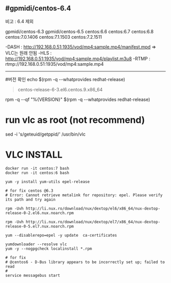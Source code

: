 #gpmidi/centos-6.4
---
비고 : 6.4 제외

gpmidi/centos-6.3
gpmidi/centos-6.5
centos:6.6
centos:6.7
centos:6.8
centos:7.0.1406
centos:7.1.1503
centos:7.2.1511


-DASH : http://192.168.0.51:1935/vod/mp4:sample.mp4/manifest.mpd
=> VLC는 원래 안됨
-HLS : http://192.168.0.51:1935/vod/mp4:sample.mp4/playlist.m3u8
-RTMP : rtmp://192.168.0.51:1935/vod/mp4:sample.mp4

--------    

#버전 확인
echo $(rpm -q --whatprovides redhat-release)
> centos-release-6-3.el6.centos.9.x86_64

rpm -q --qf "%{VERSION}" $(rpm -q --whatprovides redhat-release)

# run vlc as root (not recommend)

sed -i 's/geteuid/getppid/' /usr/bin/vlc

# VLC INSTALL

    docker run -it centos:7 bash
    docker run -it centos:6 bash

    yum -y install yum-utils epel-release

    # for fix centos @6.3
    # Error: Cannot retrieve metalink for repository: epel. Please verify its path and try again 

    rpm -Uvh http://li.nux.ro/download/nux/dextop/el6/x86_64/nux-dextop-release-0-2.el6.nux.noarch.rpm

    rpm -Uvh http://li.nux.ro/download/nux/dextop/el7/x86_64/nux-dextop-release-0-5.el7.nux.noarch.rpm
    
    yum --disablerepo=epel -y update  ca-certificates

    yumdownloader --resolve vlc
    yum -y --nogpgcheck localinstall *.rpm

    # for fix
    # @centos6 - D-Bus library appears to be incorrectly set up; failed to read
    #
    service messagebus start


